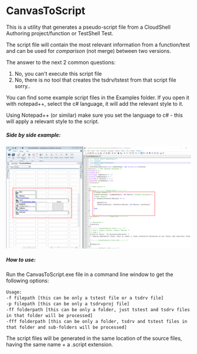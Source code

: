 # CanvasToScript
This is a utility that generates a pseudo-script file from a CloudShell Authoring project/function or TestShell Test.

The script file will contain the most relevant information from a function/test and can be used for *comparison* (not merge) between two versions.

The answer to the next 2 common questions:
1. No, you can't execute this script file
2. No, there is no tool that creates the tsdrv/tstest from that script file
sorry..

You can find some example script files in the Examples folder. If you open it with notepad++, select the c# language, it will add the relevant style to it.

Using Notepad++ (or similar) make sure you set the language to c# - this will apply a relevant style to the script.

##### Side by side example:
![Authoring function on the left, matching script on the right](Examples/PowerShell2Matrix.tsdrv.png)

##### How to use:

Run the CanvasToScript.exe file in a command line window to get the following options:
```
Usage:
-f filepath [this can be only a tstest file or a tsdrv file]
-p filepath [this can be only a tsdrvproj file]
-ff folderpath [this can be only a folder, just tstest and tsdrv files in that folder will be processed]
-fff folderpath [this can be only a folder, tsdrv and tstest files in that folder and sub-folders will be processed]
```
The script files will be generated in the same location of the source files, having the same name + a .script extension.
